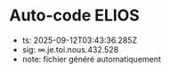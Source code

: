 # Auto-code ELIOS
- ts: 2025-09-12T03:43:36.285Z
- sig: ∞.je.toi.nous.432.528
- note: fichier généré automatiquement